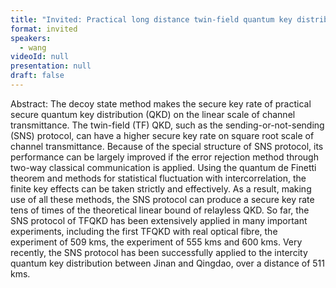 ```yaml
---
title: "Invited: Practical long distance twin-field quantum key distribution through sending-or-not-sending (Chair: TBA)"
format: invited
speakers:
  - wang
videoId: null
presentation: null
draft: false
---
```

Abstract: The decoy state method makes the secure key rate of practical secure quantum key distribution (QKD) on the linear scale of channel transmittance. The twin-field (TF) QKD, such as the sending-or-not-sending (SNS) protocol, can have a higher secure key rate on square root scale of channel transmittance. Because of the special structure of SNS protocol, its performance can be largely improved if the error rejection method through two-way classical communication is applied. Using the quantum de Finetti theorem and methods for statistical fluctuation with intercorrelation, the finite key effects can be taken strictly and effectively. As a result, making use of all these methods, the SNS protocol can produce a secure key rate tens of times of the theoretical linear bound of relayless QKD. So far, the SNS protocol of TFQKD has been extensively applied in many important experiments, including the first TFQKD with real optical fibre, the experiment of 509 kms, the experiment of 555 kms and 600 kms. Very recently, the SNS protocol has been successfully applied to the intercity quantum key distribution between Jinan and Qingdao, over a distance of 511 kms.

<!-- fields to use above: -->
<!-- videoId: "Vfl9pPh6ipI" -->
<!-- presentation: "/slides/invited-MargaridaPereira.pdf" -->
